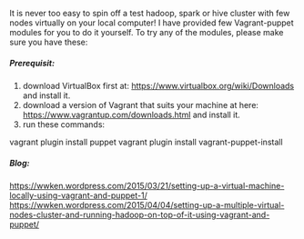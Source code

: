It is never too easy to spin off a test hadoop, spark or hive cluster with few nodes virtually on your local computer!  I have provided few Vagrant-puppet modules for you to do it yourself.  To try any of the modules, please make sure you have these:

##### Prerequisit:

1) download VirtualBox first at: https://www.virtualbox.org/wiki/Downloads and install it.
2) download a version of Vagrant that suits your machine at here: https://www.vagrantup.com/downloads.html and install it.
3) run these commands: 

vagrant plugin install puppet
vagrant plugin install vagrant-puppet-install


##### Blog:
https://wwken.wordpress.com/2015/03/21/setting-up-a-virtual-machine-locally-using-vagrant-and-puppet-1/
https://wwken.wordpress.com/2015/04/04/setting-up-a-multiple-virtual-nodes-cluster-and-running-hadoop-on-top-of-it-using-vagrant-and-puppet/